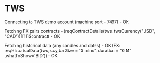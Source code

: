 # TWS


Connecting to TWS demo account (machine port - 7497) - OK

Fetching FX pairs contracts - (reqContractDetails(tws, twsCurrency("USD", "CAD"))[[1]]$contract) - OK

Fetching historical data (any candles and dates) - OK (FX: reqHistoricalData(tws, ccy,barSize = "5 mins", duration = "6 M" ,whatToShow='BID'))  - OK  


